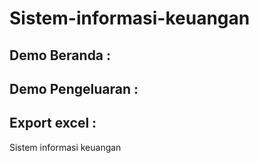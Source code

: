 # Sistem-informasi-keuangan

## Demo Beranda :

<!-- ![demo](https://user-images.githubusercontent.com/45083824/69827196-e52b8000-1248-11ea-978d-7cd8b2b4a72a.png) -->

## Demo Pengeluaran :

<!-- ![pengeluaran](https://user-images.githubusercontent.com/45083824/69827194-e52b8000-1248-11ea-94d6-a5a1408229e8.png) -->

## Export excel :

<!-- ![export](https://user-images.githubusercontent.com/45083824/69827193-e492e980-1248-11ea-9f44-9d561db4bb60.png) -->

Sistem informasi keuangan
